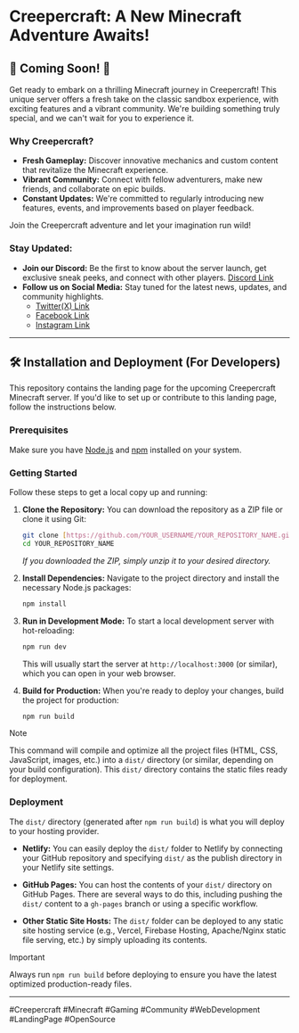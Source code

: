 # Creepercraft: A New Minecraft Adventure Awaits!

## 🚀 Coming Soon! 🚀

Get ready to embark on a thrilling Minecraft journey in Creepercraft! This unique server offers a fresh take on the classic sandbox experience, with exciting features and a vibrant community. We're building something truly special, and we can't wait for you to experience it.

### Why Creepercraft?

* **Fresh Gameplay:** Discover innovative mechanics and custom content that revitalize the Minecraft experience.
* **Vibrant Community:** Connect with fellow adventurers, make new friends, and collaborate on epic builds.
* **Constant Updates:** We're committed to regularly introducing new features, events, and improvements based on player feedback.

Join the Creepercraft adventure and let your imagination run wild!

### Stay Updated:

* **Join our Discord:** Be the first to know about the server launch, get exclusive sneak peeks, and connect with other players. [Discord Link](https://dc.gg/hub)
* **Follow us on Social Media:** Stay tuned for the latest news, updates, and community highlights.
    * [Twitter(X) Link](https://x.com/creepercraftfun)
    * [Facebook Link](https://fb.com/creepercraft)
    * [Instagram Link](https://instagram.com/creepercraftnet)

---

## 🛠️ Installation and Deployment (For Developers)

This repository contains the landing page for the upcoming Creepercraft Minecraft server. If you'd like to set up or contribute to this landing page, follow the instructions below.

### Prerequisites

Make sure you have [Node.js](https://nodejs.org/en/) and [npm](https://www.npmjs.com/) installed on your system.

### Getting Started

Follow these steps to get a local copy up and running:

1.  **Clone the Repository:**
    You can download the repository as a ZIP file or clone it using Git:

    ```bash
    git clone [https://github.com/YOUR_USERNAME/YOUR_REPOSITORY_NAME.git](https://github.com/YOUR_USERNAME/YOUR_REPOSITORY_NAME.git)
    cd YOUR_REPOSITORY_NAME
    ```

    *If you downloaded the ZIP, simply unzip it to your desired directory.*

2.  **Install Dependencies:**
    Navigate to the project directory and install the necessary Node.js packages:

    ```bash
    npm install
    ```

3.  **Run in Development Mode:**
    To start a local development server with hot-reloading:

    ```bash
    npm run dev
    ```
    This will usually start the server at `http://localhost:3000` (or similar), which you can open in your web browser.

4.  **Build for Production:**
    When you're ready to deploy your changes, build the project for production:

    ```bash
    npm run build
    ```

> [!NOTE]
> This command will compile and optimize all the project files (HTML, CSS, JavaScript, images, etc.) into a `dist/` directory (or similar, depending on your build configuration). This `dist/` directory contains the static files ready for deployment.

### Deployment

The `dist/` directory (generated after `npm run build`) is what you will deploy to your hosting provider.

* **Netlify:**
    You can easily deploy the `dist/` folder to Netlify by connecting your GitHub repository and specifying `dist/` as the publish directory in your Netlify site settings.

* **GitHub Pages:**
    You can host the contents of your `dist/` directory on GitHub Pages. There are several ways to do this, including pushing the `dist/` content to a `gh-pages` branch or using a specific workflow.

* **Other Static Site Hosts:**
    The `dist/` folder can be deployed to any static site hosting service (e.g., Vercel, Firebase Hosting, Apache/Nginx static file serving, etc.) by simply uploading its contents.

> [!IMPORTANT]
> Always run `npm run build` before deploying to ensure you have the latest optimized production-ready files.

---

#Creepercraft #Minecraft #Gaming #Community #WebDevelopment #LandingPage #OpenSource

